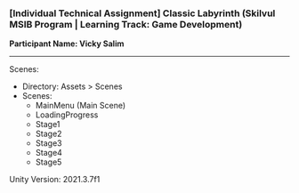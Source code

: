 ### **\[Individual Technical Assignment\] Classic Labyrinth (Skilvul MSIB Program | Learning Track: Game Development)**

**Participant Name: Vicky Salim**

---

Scenes:

*   Directory: Assets > Scenes
*   Scenes:
    *   MainMenu (Main Scene)
    *   LoadingProgress
    *   Stage1
    *   Stage2
    *   Stage3
    *   Stage4
    *   Stage5

Unity Version: 2021.3.7f1